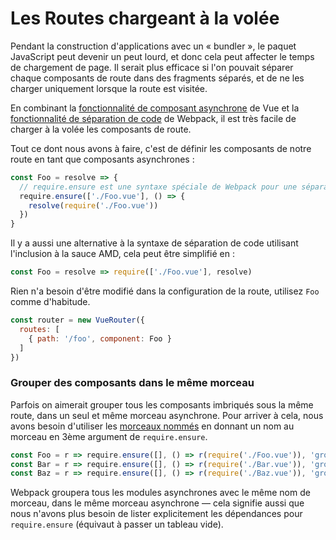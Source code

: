 # Les Routes chargeant à la volée

Pendant la construction d'applications avec un « bundler », le paquet JavaScript peut devenir un peut lourd, et donc cela peut affecter le temps de chargement de page. Il serait plus efficace si l'on pouvait séparer chaque composants de route dans des fragments séparés, et de ne les charger uniquement lorsque la route est visitée.

En combinant la [fonctionnalité de composant asynchrone](http://vuejs.org/guide/components.html#Async-Components) de Vue et la [fonctionnalité de séparation de code](https://webpack.js.org/guides/code-splitting-require/) de Webpack, il est très facile de charger à la volée les composants de route. 
 
Tout ce dont nous avons à faire, c'est de définir les composants de notre route en tant que composants asynchrones :

``` js
const Foo = resolve => {
  // require.ensure est une syntaxe spéciale de Webpack pour une séparation de code.
  require.ensure(['./Foo.vue'], () => {
    resolve(require('./Foo.vue'))
  })
}
```

Il y a aussi une alternative à la syntaxe de séparation de code utilisant l'inclusion à la sauce AMD, cela peut être simplifié en :

``` js
const Foo = resolve => require(['./Foo.vue'], resolve)
```

Rien n'a besoin d'être modifié dans la configuration de la route, utilisez `Foo` comme d'habitude.

``` js
const router = new VueRouter({
  routes: [
    { path: '/foo', component: Foo }
  ]
})
```

### Grouper des composants dans le même morceau

Parfois on aimerait grouper tous les composants imbriqués sous la même route, dans un seul et même morceau asynchrone. Pour arriver à cela, nous avons besoin d'utiliser les [morceaux nommés](https://webpack.js.org/guides/code-splitting-require/#chunkname) en donnant un nom au morceau en 3ème argument de `require.ensure`.

``` js
const Foo = r => require.ensure([], () => r(require('./Foo.vue')), 'group-foo')
const Bar = r => require.ensure([], () => r(require('./Bar.vue')), 'group-foo')
const Baz = r => require.ensure([], () => r(require('./Baz.vue')), 'group-foo')
```

Webpack groupera tous les modules asynchrones avec le même nom de morceau, dans le même morceau asynchrone &mdash; cela signifie aussi que nous n'avons plus besoin de lister explicitement les dépendances pour `require.ensure` (équivaut à passer un tableau vide).
